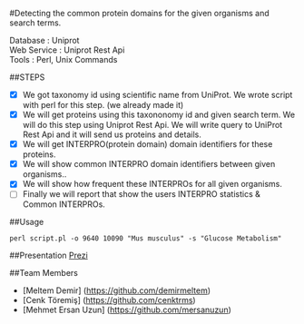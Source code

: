 #Detecting the common protein domains for the given organisms and search terms.

Database : Uniprot<br>
Web Service : Uniprot Rest Api<br>
Tools : Perl, Unix Commands<br>

##STEPS
- [x] We got taxonomy id using scientific name from UniProt. We wrote script with perl for this step. (we already made it)
- [x] We will get proteins using this taxononomy id and given search term. We will do this step using Uniprot Rest Api. We will write query to UniProt Rest Api and it will send us proteins and details.
- [x] We will get INTERPRO(protein domain) domain identifiers for these proteins.
- [x] We will show common INTERPRO domain identifiers between given organisms..
- [x] We will show how frequent these INTERPROs for all given organisms.
- [ ] Finally we will report that  show the users INTERPRO statistics  & Common INTERPROs.

##Usage
```
perl script.pl -o 9640 10090 "Mus musculus" -s "Glucose Metabolism"
```
##Presentation
[Prezi](http://prezi.com/2g3yosohp-_1/?utm_campaign=share&utm_medium=copy&rc=ex0share)


##Team Members 

  * [Meltem Demir] (https://github.com/demirmeltem)
  * [Cenk Töremiş] (https://github.com/cenktrms)
  * [Mehmet Ersan Uzun] (https://github.com/mersanuzun)
